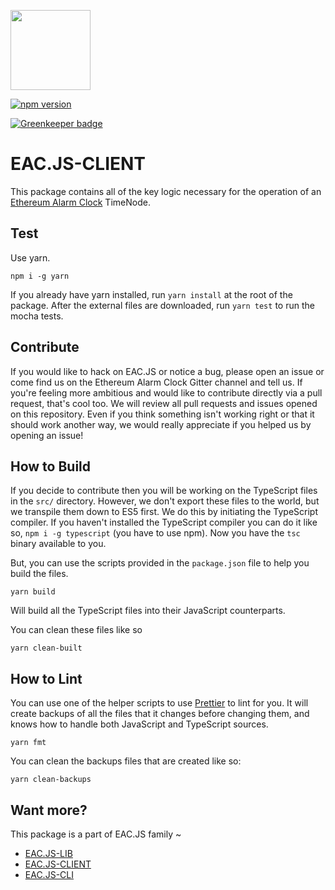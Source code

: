 [<img src="https://s3.amazonaws.com/chronologic.network/ChronoLogic_logo.svg" width="128px">](https://github.com/chronologic)

[![npm version](https://badge.fury.io/js/eac.js-client.svg)](https://badge.fury.io/js/eac.js-client)

[![Greenkeeper badge](https://badges.greenkeeper.io/ethereum-alarm-clock/eac.js-client.svg)](https://greenkeeper.io/)

# EAC.JS-CLIENT

This package contains all of the key logic necessary for the operation of an [Ethereum Alarm Clock](https://github.com/ethereum-alarm-clock/ethereum-alarm-clock) TimeNode. 

## Test

Use yarn. 

```
npm i -g yarn
```

If you already have yarn installed, run `yarn install` at the root of the package. After the external files are downloaded, run `yarn test` to run the mocha tests.

## Contribute

If you would like to hack on EAC.JS or notice a bug, please open an issue or come find us on the Ethereum Alarm Clock Gitter channel and tell us. If you're feeling more ambitious and would like to contribute directly via a pull request, that's cool too. We will review all pull requests and issues opened on this repository. Even if you think something isn't working right or that it should work another way, we would really appreciate if you helped us by opening an issue!

## How to Build

If you decide to contribute then you will be working on the TypeScript files in the `src/` directory. However, we don't export these files to the world, but we transpile them down to ES5 first. We do this by initiating the TypeScript compiler. If you haven't installed the TypeScript compiler you can do it like so, `npm i -g typescript` (you have to use npm). Now you have the `tsc` binary available to you. 

But, you can use the scripts provided in the `package.json` file to help you build the files.

```
yarn build
```

Will build all the TypeScript files into their JavaScript counterparts.

You can clean these files like so

```
yarn clean-built
```

## How to Lint

You can use one of the helper scripts to use [Prettier]() to lint for you. It will create backups of all the files that it changes before changing them, and knows how to handle both JavaScript and TypeScript sources.

``` 
yarn fmt
```

You can clean the backups files that are created like so:

```
yarn clean-backups
```

## Want more?

This package is a part of EAC.JS family ~
* [EAC.JS-LIB](https://github.com/ethereum-alarm-clock/eac.js-lib)
* [EAC.JS-CLIENT](https://github.com/ethereum-alarm-clock/eac.js-client)
* [EAC.JS-CLI](https://github.com/ethereum-alarm-clock/eac.js-cli)